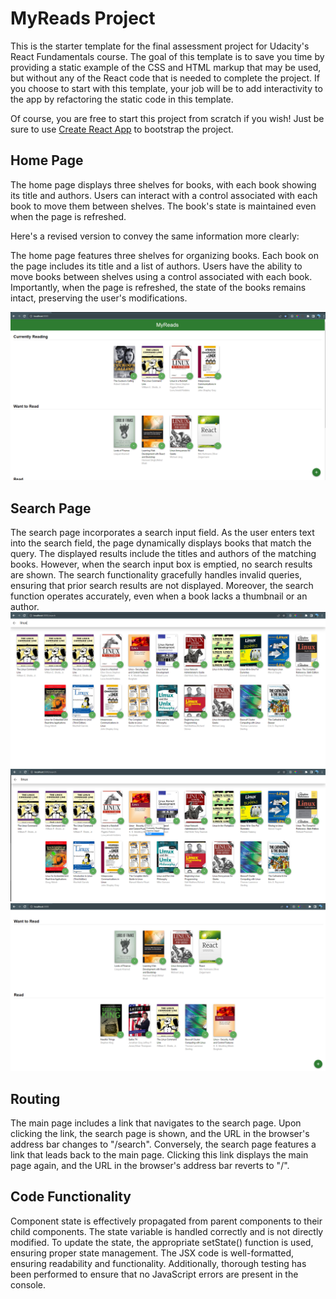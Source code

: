 # MyReads Project

This is the starter template for the final assessment project for Udacity's React Fundamentals course. The goal of this template is to save you time by providing a static example of the CSS and HTML markup that may be used, but without any of the React code that is needed to complete the project. If you choose to start with this template, your job will be to add interactivity to the app by refactoring the static code in this template.

Of course, you are free to start this project from scratch if you wish! Just be sure to use [Create React App](https://reactjs.org/docs/create-a-new-react-app.html) to bootstrap the project.
## Home Page
The home page displays three shelves for books, with each book showing its title and authors. Users can interact with a control associated with each book to move them between shelves. The book's state is maintained even when the page is refreshed.

Here's a revised version to convey the same information more clearly:

The home page features three shelves for organizing books. Each book on the page includes its title and a list of authors. Users have the ability to move books between shelves using a control associated with each book. Importantly, when the page is refreshed, the state of the books remains intact, preserving the user's modifications.

<img src="./screenshot/home.png">

## Search Page
The search page incorporates a search input field. As the user enters text into the search field, the page dynamically displays books that match the query. The displayed results include the titles and authors of the matching books. However, when the search input box is emptied, no search results are shown. The search functionality gracefully handles invalid queries, ensuring that prior search results are not displayed. Moreover, the search function operates accurately, even when a book lacks a thumbnail or an author.
<img src="./screenshot/search.png">
<img src="./screenshot/read.png">
<img src="./screenshot/rs_read.png">

## Routing

The main page includes a link that navigates to the search page. Upon clicking the link, the search page is shown, and the URL in the browser's address bar changes to "/search". Conversely, the search page features a link that leads back to the main page. Clicking this link displays the main page again, and the URL in the browser's address bar reverts to "/".

## Code Functionality
Component state is effectively propagated from parent components to their child components. The state variable is handled correctly and is not directly modified. To update the state, the appropriate setState() function is used, ensuring proper state management. The JSX code is well-formatted, ensuring readability and functionality. Additionally, thorough testing has been performed to ensure that no JavaScript errors are present in the console.